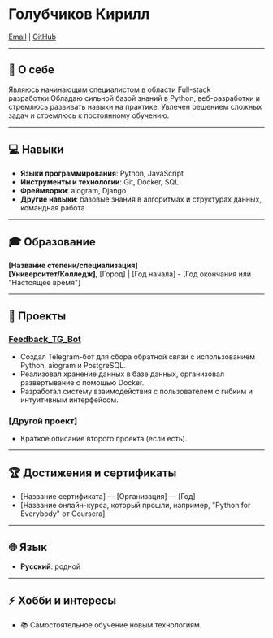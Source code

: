 # Голубчиков Кирилл 
[Email](mailto:iam@kgolubchikov.ru) | [GitHub](https://github.com/GolubchikovKirill/)

---

## 📝 О себе
Являюсь начинающим специалистом в области Full-stack разработки.Обладаю сильной базой знаний в Python, веб-разработки и стремлюсь развивать навыки на практике. Увлечен решением сложных задач и стремлюсь к постоянному обучению.

---

## 💻 Навыки
- **Языки программирования**: Python, JavaScript
- **Инструменты и технологии**: Git, Docker, SQL
- **Фреймворки**: aiogram, Django
- **Другие навыки**: базовые знания в алгоритмах и структурах данных, командная работа

---

## 🎓 Образование
**[Название степени/специализация]**  
**[Университет/Колледж]**, [Город] | [Год начала] - [Год окончания или "Настоящее время"]

---

## 📂 Проекты
### **[Feedback_TG_Bot](https://github.com/yourusername/portfolio/tree/main/Telegram_bot)**
- Создал Telegram-бот для сбора обратной связи с использованием Python, aiogram и PostgreSQL.
- Реализовал хранение данных в базе данных, организовал развертывание с помощью Docker.
- Разработал систему взаимодействия с пользователем с гибким и интуитивным интерфейсом.

### **[Другой проект]**
- Краткое описание второго проекта (если есть).

---

## 🏆 Достижения и сертификаты
- [Название сертификата] — [Организация] — [Год]
- [Название онлайн-курса, который прошли, например, "Python for Everybody" от Coursera]

---

## 🌐 Язык
- **Русский**: родной


---

## ⚡ Хобби и интересы
- 📚 Самостоятельное обучение новым технологиям.



